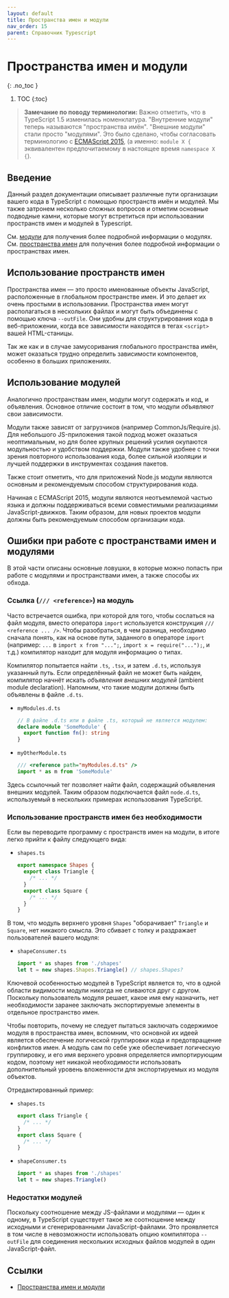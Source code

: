 ```yaml
---
layout: default
title: Пространства имен и модули
nav_order: 15
parent: Справочник Typescript
---
```


<!-- prettier-ignore-start -->
# Пространства имен и модули
{: .no_toc }
<!-- prettier-ignore-end -->

<!-- prettier-ignore -->
1. TOC
{:toc}

> **Замечание по поводу терминологии:**
> Важно отметить, что в TypeScript 1.5 изменилась номенклатура.
> "Внутренние модули" теперь называются "пространства имён".
> "Внешние модули" стали просто "модулями". Это было сделано, чтобы согласовать терминологию с [ECMAScript 2015](http://www.ecma-international.org/ecma-262/6.0/), (а именно: `module X {` эквивалентен предпочитаемому в настоящее время `namespace X {`).

## Введение

Данный раздел документации описывает различные пути организации вашего кода в TypeScript с помощью пространств имён и модулей.
Мы также затронем несколько сложных вопросов и отметим основные подводные камни, которые могут встретиться при использовании пространств имен и модулей в Typescript.

См. [модули](./Modules.html) для получения более подробной информации о модулях.
См. [пространства имен](./Namespaces.html) для получения более подробной информации о пространствах имен.

## Использование пространств имен

Пространства имен — это просто именованные объекты JavaScript, расположенные в глобальном пространстве имен. И это делает их очень простыми в использовании.
Пространства имен могут располагаться в нескольких файлах и могут быть объединены с помощью ключа `--outFile`.
Они удобны для структурирования кода в веб-приложении, когда все зависимости находятся в тегах `<script>` вашей HTML-станицы.

Так же как и в случае замусоривания глобального пространства имён, может оказаться трудно определить зависимости компонентов, особенно в больших приложениях.

## Использование модулей

Аналогично пространствам имен, модули могут содержать и код, и объявления. Основное отличие состоит в том, что модули _объявляют_ свои зависимости.

Модули также зависят от загрузчиков (например CommonJs/Require.js).
Для небольшого JS-приложения такой подход может оказаться неоптимальным, но для более крупных решений усилия окупаются модульностью и удобством поддержки.
Модули также удобнее с точки зрения повторного использования кода, более сильной изоляции и лучшей поддержки в инструментах создания пакетов.

Также стоит отметить, что для приложений Node.js модули являются основным и рекомендуемым способом структурирования кода.

Начиная с ECMAScript 2015, модули являются неотъемлемой частью языка и должны поддерживаться всеми совместимыми реализациями JavaScript-движков.
Таким образом, для новых проектов модули должны быть рекомендуемым способом организации кода.

## Ошибки при работе с пространствами имен и модулями

В этой части описаны основные ловушки, в которые можно попасть при работе с модулями и пространствами имен, а также способы их обхода.

### Ссылка (`/// <reference>`) на модуль

Часто встречается ошибка, при которой для того, чтобы сослаться на файл модуля, вместо оператора `import` используется конструкция `/// <reference ... />`.
Чтобы разобраться, в чем разница, необходимо сначала понять, как на основе пути, заданного в операторе `import` (например: `...` в `import x from "...";`, `import x = require("...");`, и т.д.) компилятор находит для модуля информацию о типах.

Компилятор попытается найти `.ts`, `.tsx`, и затем `.d.ts`, используя указанный путь.
Если определённый файл не может быть найден, компилятор начнёт искать _объявления внешних модулей_ (ambient module declaration).
Напомним, что такие модули должны быть объявлены в файле `.d.ts`.

- `myModules.d.ts`

  ```ts
  // В файле .d.ts или в файле .ts, который не является модулем:
  declare module 'SomeModule' {
    export function fn(): string
  }
  ```

- `myOtherModule.ts`

  ```ts
  /// <reference path="myModules.d.ts" />
  import * as m from 'SomeModule'
  ```

Здесь ссылочный тег позволяет найти файл, содержащий объявления внешних модулей.
Таким образом подключается файл `node.d.ts`, используемый в нескольких примерах использования TypeScript.

### Использование пространств имен без необходимости

Если вы переводите программу с пространств имен на модули, в итоге легко прийти к файлу следующего вида:

- `shapes.ts`

  ```ts
  export namespace Shapes {
    export class Triangle {
      /* ... */
    }
    export class Square {
      /* ... */
    }
  }
  ```

В том, что модуль верхнего уровня `Shapes` "оборачивает" `Triangle` и `Square`, нет никакого смысла.
Это сбивает с толку и раздражает пользователей вашего модуля:

- `shapeConsumer.ts`

  ```ts
  import * as shapes from './shapes'
  let t = new shapes.Shapes.Triangle() // shapes.Shapes?
  ```

Ключевой особенностью модулей в TypeScript является то, что в одной области видимости модули никогда не сливаются друг с другом.
Поскольку пользователь модуля решает, какое имя ему назначить, нет необходимости заранее заключать экспортируемые элементы в отдельное пространство имен.

Чтобы повторить, почему не следует пытаться заключать содержимое модуля в пространства имен, вспомним, что основной их идеей является обеспечение логической группировки кода и предотвращение конфликтов имен.
А модуль сам по себе уже обеспечивает логическую группировку, и его имя верхнего уровня определяется импортирующим кодом, поэтому нет никакой необходимости использовать дополнительный уровень вложенности для экспортируемых из модуля объектов.

Отредактированный пример:

- `shapes.ts`

  ```ts
  export class Triangle {
    /* ... */
  }
  export class Square {
    /* ... */
  }
  ```

- `shapeConsumer.ts`

  ```ts
  import * as shapes from './shapes'
  let t = new shapes.Triangle()
  ```

### Недостатки модулей

Поскольку соотношение между JS-файлами и модулями — один к одному, в TypeScript существует такое же соотношение между исходными и сгенерированными JavaScript-файлами.
Это проявляется в том числе в невозможности использовать опцию компилятора `--outFile` для соединения нескольких исходных файлов модулей в один JavaScript-файл.

## Ссылки

- [Пространства имен и модули](http://typescript-lang.ru/docs/Namespaces%20and%20Modules.html)
